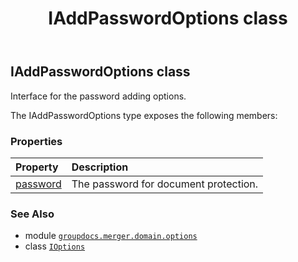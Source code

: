 ﻿---
title: IAddPasswordOptions class
second_title: GroupDocs.Merger for Python via .NET API References
description: 
type: docs
url: /python-net/groupdocs.merger.domain.options/iaddpasswordoptions/
is_root: false
weight: 30
---

## IAddPasswordOptions class

Interface for the password adding options.



The IAddPasswordOptions type exposes the following members:

### Properties
| Property | Description |
| :- | :- |
| [password](/merger/python-net/groupdocs.merger.domain.options/iaddpasswordoptions/password) | The password for document protection. |



### See Also
* module [`groupdocs.merger.domain.options`](..)
* class [`IOptions`](/merger/python-net/groupdocs.merger.domain.options/ioptions)

